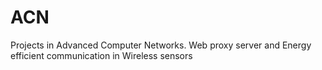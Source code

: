 # ACN
Projects in Advanced Computer Networks. Web proxy server and Energy efficient communication in Wireless sensors
